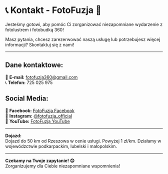 # 📞 **Kontakt - FotoFuzja** 📸  

Jesteśmy gotowi, aby pomóc Ci zorganizować niezapomniane wydarzenie z fotolustrem i fotobudką 360!  

Masz pytania, chcesz zarezerwować naszą usługę lub potrzebujesz więcej informacji? Skontaktuj się z nami!  

---

## **Dane kontaktowe:**  

📧 **E-mail:** [fotofuzja360@gmail.com](mailto:kontakt@fotofuzja.pl)  
📞 **Telefon:** 725 025 975 



## **Social Media:**  

🔵 **Facebook:** [FotoFuzja Facebook](https://www.facebook.com/fotofuzja)  
📸 **Instagram:** [@fotofuzja_official](https://www.instagram.com/fotofuzja_official)  
🎥 **YouTube:** [FotoFuzja YouTube](https://www.youtube.com/fotofuzja)

---

**Dojazd:**  
Dojazd do 50 km od Rzeszowa w cenie usługi. Powyżej 1 zł/km.
Działamy w wojewódzctwie podkarpackim, lubelski i małopolskim.

---

**Czekamy na Twoje zapytanie! 😊**  
Zorganizujemy dla Ciebie niezapomniane wspomnienia!

